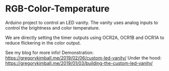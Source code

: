 # RGB-Color-Temperature

Arduino project to control an LED vanity.  The vanity uses 
analog inputs to control the brightness and color temperature.

We are directly setting the timer outputs using OCR2A, OCR1B and
OCR1A to reduce flickering in the color output.

See my blog for more info!
Demonstration: https://gregorykimball.me/2019/02/06/custom-led-vanity/
Under the hood: https://gregorykimball.me/2019/01/03/building-the-custom-led-vanity/
